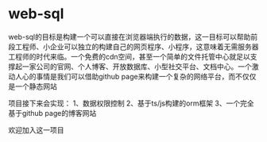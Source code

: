 # web-sql
web-sql的目标是构建一个可以直接在浏览器端执行的数据，这一目标可以帮助前段工程师、小企业可以独立的构建自己的网页程序、小程序，这意味着无需服务器工程师的时代来临。一个免费的cdn空间，甚至一个简单的文件托管中心就足以支撑起一家公司的官网、个人博客、开放数据库、小型社交平台、文档中心。一个激动人心的事情是我们可以借助github page来构建一个复杂的网络平台，而不仅仅是一个静态网站

项目接下来会实现：
1、数据权限控制
2、基于ts/js构建的orm框架
3、一个完全基于github page的博客网站

欢迎加入这一项目
